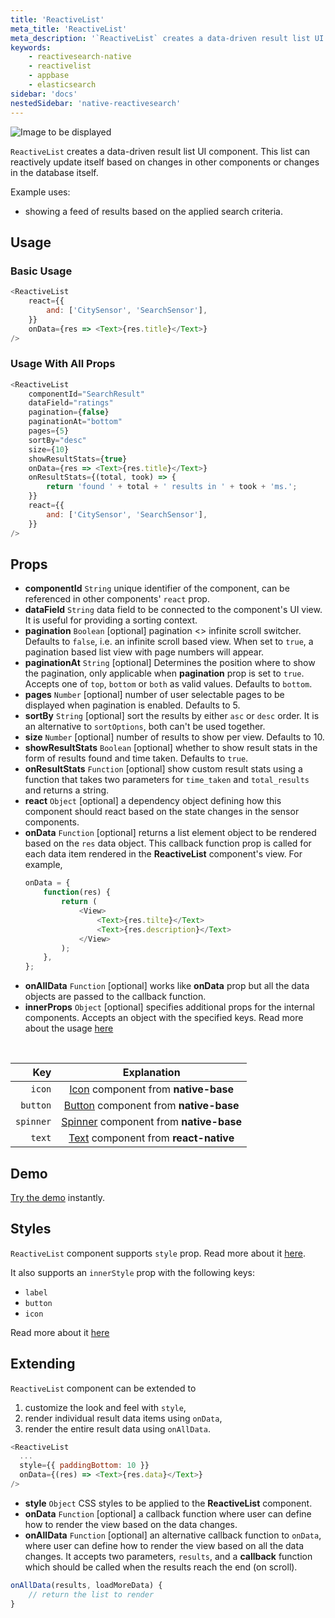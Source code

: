 ```yaml
---
title: 'ReactiveList'
meta_title: 'ReactiveList'
meta_description: '`ReactiveList` creates a data-driven result list UI component.'
keywords:
    - reactivesearch-native
    - reactivelist
    - appbase
    - elasticsearch
sidebar: 'docs'
nestedSidebar: 'native-reactivesearch'
---
```


![Image to be displayed](https://imgur.com/i9GNHTD.png)

`ReactiveList` creates a data-driven result list UI component. This list can reactively update itself based on changes in other components or changes in the database itself.

Example uses:

-   showing a feed of results based on the applied search criteria.


## Usage

### Basic Usage

```js
<ReactiveList
	react={{
		and: ['CitySensor', 'SearchSensor'],
	}}
	onData={res => <Text>{res.title}</Text>}
/>
```

### Usage With All Props

```js
<ReactiveList
	componentId="SearchResult"
	dataField="ratings"
	pagination={false}
	paginationAt="bottom"
	pages={5}
	sortBy="desc"
	size={10}
	showResultStats={true}
	onData={res => <Text>{res.title}</Text>}
	onResultStats={(total, took) => {
		return 'found ' + total + ' results in ' + took + 'ms.';
	}}
	react={{
		and: ['CitySensor', 'SearchSensor'],
	}}
/>
```

## Props

-   **componentId** `String`
    unique identifier of the component, can be referenced in other components' `react` prop.
-   **dataField** `String`
    data field to be connected to the component's UI view. It is useful for providing a sorting context.
-   **pagination** `Boolean` [optional]
    pagination <> infinite scroll switcher. Defaults to `false`, i.e. an infinite scroll based view. When set to `true`, a pagination based list view with page numbers will appear.
-   **paginationAt** `String` [optional]
    Determines the position where to show the pagination, only applicable when **pagination** prop is set to `true`. Accepts one of `top`, `bottom` or `both` as valid values. Defaults to `bottom`.
-   **pages** `Number` [optional]
    number of user selectable pages to be displayed when pagination is enabled. Defaults to 5.
-   **sortBy** `String` [optional]
    sort the results by either `asc` or `desc` order. It is an alternative to `sortOptions`, both can't be used together.
-   **size** `Number` [optional]
    number of results to show per view. Defaults to 10.
-   **showResultStats** `Boolean` [optional]
    whether to show result stats in the form of results found and time taken. Defaults to `true`.
-   **onResultStats** `Function` [optional]
    show custom result stats using a function that takes two parameters for `time_taken` and `total_results` and returns a string.
-   **react** `Object` [optional]
    a dependency object defining how this component should react based on the state changes in the sensor components.
-   **onData** `Function` [optional]
    returns a list element object to be rendered based on the `res` data object. This callback function prop is called for each data item rendered in the **ReactiveList** component's view. For example,
    ```js
    onData = {
    	function(res) {
    		return (
    			<View>
    				<Text>{res.tilte}</Text>
    				<Text>{res.description}</Text>
    			</View>
    		);
    	},
    };
    ```
-   **onAllData** `Function` [optional]
    works like **onData** prop but all the data objects are passed to the callback function.
-   **innerProps** `Object` [optional]
    specifies additional props for the internal components. Accepts an object with the specified keys. Read more about the usage [here](/docs/reactivesearch/native/advanced/innerProps/)

<br />

|   **Key** |                                            **Explanation**                                            |
| --------: | :---------------------------------------------------------------------------------------------------: |
|    `icon` |   [Icon](http://docs.nativebase.io/Components.html#icon-def-headref) component from **native-base**   |
|  `button` | [Button](http://docs.nativebase.io/Components.html#button-def-headref) component from **native-base** |
| `spinner` |      [Spinner](http://docs.nativebase.io/Components.html#Spinner) component from **native-base**      |
|    `text` |     [Text](http://facebook.github.io/react-native/docs/text.html) component from **react-native**     |

## Demo

[Try the demo](https://expo.io/@dhruvdutt/reactivelist-demo) instantly.

## Styles

`ReactiveList` component supports `style` prop. Read more about it [here](/docs/reactivesearch/native/advanced/Style/).

It also supports an `innerStyle` prop with the following keys:

-   `label`
-   `button`
-   `icon`

Read more about it [here](/docs/reactivesearch/native/advanced/Style/#innerstyle)

## Extending

`ReactiveList` component can be extended to

1. customize the look and feel with `style`,
2. render individual result data items using `onData`,
3. render the entire result data using `onAllData`.

```js
<ReactiveList
  ...
  style={{ paddingBottom: 10 }}
  onData={(res) => <Text>{res.data}</Text>}
/>
```

-   **style** `Object`
    CSS styles to be applied to the **ReactiveList** component.
-   **onData** `Function` [optional]
    a callback function where user can define how to render the view based on the data changes.
-   **onAllData** `Function` [optional]
    an alternative callback function to `onData`, where user can define how to render the view based on all the data changes. It accepts two parameters, `results`, and a **callback** function which should be called when the results reach the end (on scroll).

```js
onAllData(results, loadMoreData) {
	// return the list to render
}
```
